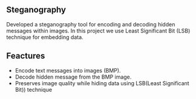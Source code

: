 ## Steganography

Developed a steganography tool for encoding and decoding hidden messages within images.
In this project we use Least Significant Bit (LSB) technique for embedding data.

## Feactures
- Encode text messages into images (BMP).
- Decode hidden message from the BMP image.
- Preserves image quality while hiding data using LSB(Least Significant Bit)) technique
